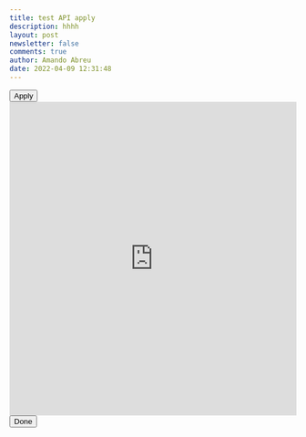 ```yaml
---
title: test API apply
description: hhhh
layout: post
newsletter: false
comments: true
author: Amando Abreu
date: 2022-04-09 12:31:48
---
```

<link rel="stylesheet" href="https://www.api-apply.com/css/embed.css">
  <div class="apply">
  <button class="applyBtn" id="apiApplyBtn">Apply</button>
  <div class="apiApplyOverlay" id="apiApplyOverlay"> 
    <div class="apiApplyIframeWrapper">
      <iframe frameborder="0" height="550" width="100%" src="https://api-apply.com/embed/?jobId=perlo-software-engineerf"></iframe>
      <button class="applyBtn" id="closeApiApplyBtn">Done</button>   
    </div> 
  </div>
</div>
<script type="text/javascript" defer src="https://www.api-apply.com/js/embed.js"></script> 